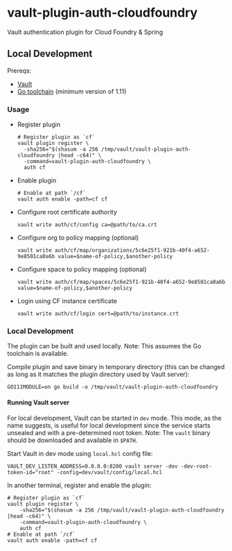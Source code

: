# vault-plugin-auth-cloudfoundry
Vault authentication plugin for Cloud Foundry &amp; Spring

## Local Development

Prereqs:
 * [Vault](https://www.vaultproject.io/downloads.html)
 * [Go toolchain](https://golang.org/doc/install) (minimum version of 1.11)

### Usage

* Register plugin
  ```shell
  # Register plugin as `cf`
  vault plugin register \
  	-sha256="$(shasum -a 256 /tmp/vault/vault-plugin-auth-cloudfoundry |head -c64)" \
  	-command=vault-plugin-auth-cloudfoundry \
  	auth cf
  ```

* Enable plugin
  ```shell
  # Enable at path `/cf`
  vault auth enable -path=cf cf
  ```

* Configure root certificate authority
  ```shell
  vault write auth/cf/config ca=@path/to/ca.crt
  ```

* Configure org to policy mapping (optional)
  ```shell
  vault write auth/cf/map/organizations/5c6e25f1-921b-40f4-a652-9e8501ca0a6b value=$name-of-policy,$another-policy
  ```

* Configure space to policy mapping (optional)
  ```shell
  vault write auth/cf/map/spaces/5c6e25f1-921b-40f4-a652-9e8501ca0a6b value=$name-of-policy,$another-policy
  ```

* Login using CF instance certificate
  ```shell
  vault write auth/cf/login cert=@path/to/instance.crt
  ```

### Local Development

The plugin can be built and used locally. Note: This assumes the Go toolchain is available.

Compile plugin and save binary in temporary directory (this can be changed as long as it
matches the plugin directory used by Vault server):
```shell
GO111MODULE=on go build -o /tmp/vault/vault-plugin-auth-cloudfoundry
```

#### Running Vault server

For local development, Vault can be started in `dev` mode. This mode, as the name suggests,
is useful for local development since the service starts unsealed and with a pre-determined root
token. Note: The `vault` binary should be downloaded and available in `$PATH`.

Start Vault in dev mode using `local.hcl` config file:
```shell
VAULT_DEV_LISTEN_ADDRESS=0.0.0.0:8200 vault server -dev -dev-root-token-id="root" -config=dev/vault/config/local.hcl
```

In another terminal, register and enable the plugin:
```shell
# Register plugin as `cf`
vault plugin register \
	-sha256="$(shasum -a 256 /tmp/vault/vault-plugin-auth-cloudfoundry |head -c64)" \
	-command=vault-plugin-auth-cloudfoundry \
	auth cf
# Enable at path `/cf`
vault auth enable -path=cf cf
```
